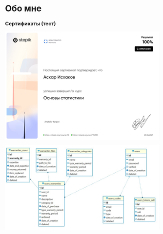 # Обо мне
### Сертификаты (тест)

![Основы статистики](https://github.com/IskhakovAL/about-me/blob/main/%5BStepik%5D%20%D0%9E%D1%81%D0%BD%D0%BE%D0%B2%D1%8B%20%D1%81%D1%82%D0%B0%D1%82%D0%B8%D1%81%D1%82%D0%B8%D0%BA%D0%B8.jpg)



![Основы стdedcewcweатистики](https://github.com/IskhakovAL/about-me/blob/main/test.jpg)
